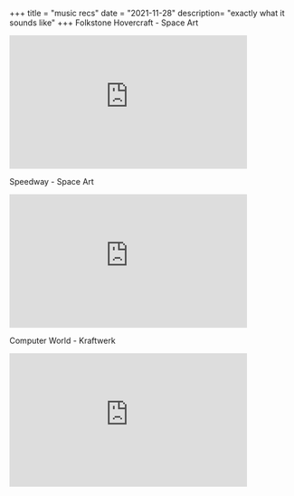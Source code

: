 +++
title = "music recs"
date = "2021-11-28"
description= "exactly what it sounds like"
+++
Folkstone Hovercraft - Space Art

<iframe width="420" height="236" src="https://www.youtube.com/embed/_LRC-ZGWAwg" title="YouTube video player" frameborder="0" allow="accelerometer; autoplay; clipboard-write; encrypted-media; gyroscope; picture-in-picture" allowfullscreen></iframe>

Speedway - Space Art

<iframe width="420" height="236" src="https://www.youtube.com/embed/E9gOY773vXY" title="YouTube video player" frameborder="0" allow="accelerometer; autoplay; clipboard-write; encrypted-media; gyroscope; picture-in-picture" allowfullscreen></iframe>

Computer World - Kraftwerk

<iframe width="420" height="236" src="https://www.youtube.com/embed/5ybQWD6N6Zo" title="YouTube video player" frameborder="0" allow="accelerometer; autoplay; clipboard-write; encrypted-media; gyroscope; picture-in-picture" allowfullscreen></iframe>